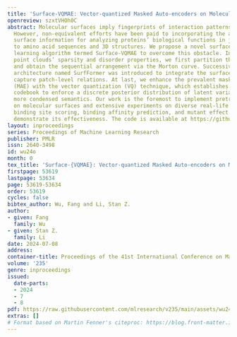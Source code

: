 ```yaml
---
title: 'Surface-VQMAE: Vector-quantized Masked Auto-encoders on Molecular Surfaces'
openreview: szxtVHOh0C
abstract: Molecular surfaces imply fingerprints of interaction patterns between proteins.
  However, non-equivalent efforts have been paid to incorporating the abundant protein
  surface information for analyzing proteins’ biological functions in juxtaposition
  to amino acid sequences and 3D structures. We propose a novel surface-based unsupervised
  learning algorithm termed Surface-VQMAE to overcome this obstacle. In light of surface
  point clouds’ sparsity and disorder properties, we first partition them into patches
  and obtain the sequential arrangement via the Morton curve. Successively, a Transformer-based
  architecture named SurfFormer was introduced to integrate the surface geometry and
  capture patch-level relations. At last, we enhance the prevalent masked auto-encoder
  (MAE) with the vector quantization (VQ) technique, which establishes a surface pattern
  codebook to enforce a discrete posterior distribution of latent variables and achieve
  more condensed semantics. Our work is the foremost to implement pretraining purely
  on molecular surfaces and extensive experiments on diverse real-life scenarios including
  binding site scoring, binding affinity prediction, and mutant effect estimation
  demonstrate its effectiveness. The code is available at https://github.com/smiles724/VQMAE.
layout: inproceedings
series: Proceedings of Machine Learning Research
publisher: PMLR
issn: 2640-3498
id: wu24o
month: 0
tex_title: 'Surface-{VQMAE}: Vector-quantized Masked Auto-encoders on Molecular Surfaces'
firstpage: 53619
lastpage: 53634
page: 53619-53634
order: 53619
cycles: false
bibtex_author: Wu, Fang and Li, Stan Z.
author:
- given: Fang
  family: Wu
- given: Stan Z.
  family: Li
date: 2024-07-08
address:
container-title: Proceedings of the 41st International Conference on Machine Learning
volume: '235'
genre: inproceedings
issued:
  date-parts:
  - 2024
  - 7
  - 8
pdf: https://raw.githubusercontent.com/mlresearch/v235/main/assets/wu24o/wu24o.pdf
extras: []
# Format based on Martin Fenner's citeproc: https://blog.front-matter.io/posts/citeproc-yaml-for-bibliographies/
---
```

